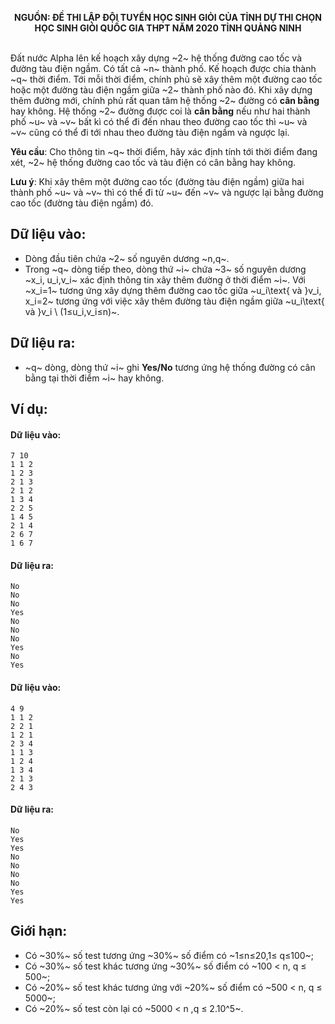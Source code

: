 **<center>NGUỒN: ĐỀ THI LẬP ĐỘI TUYỂN HỌC SINH GIỎI CỦA TỈNH DỰ THI CHỌN HỌC SINH GIỎI QUỐC GIA THPT NĂM 2020 TỈNH QUẢNG NINH</center>**
<br>

Đất nước Alpha lên kế hoạch xây dựng ~2~ hệ thống đường cao tốc và đường tàu điện ngầm. Có tất cả ~n~ thành phố. Kế hoạch được chia thành ~q~ thời điểm. Tới mỗi thời điểm, chính phủ sẽ xây thêm một đường cao tốc hoặc một đường tàu điện ngầm giữa ~2~ thành phố nào đó. Khi xây dựng thêm đường mới, chính phủ rất quan tâm hệ thống ~2~ đường có **cân bằng** hay không. Hệ thống ~2~ đường được coi là **cân bằng** nếu như hai thành phố ~u~ và ~v~ bất kì có thể đi đến nhau theo đường cao tốc thì ~u~ và ~v~ cũng có thể đi tới nhau theo đường tàu điện ngầm và ngược lại.

**Yêu cầu**: Cho thông tin ~q~ thời điểm, hãy xác định tính tới thời điểm đang xét, ~2~ hệ thống đường cao tốc và tàu điện có cân bằng hay không.

**Lưu ý**: Khi xây thêm một đường cao tốc (đường tàu điện ngầm) giữa hai thành phố ~u~ và ~v~ thì có thể đi từ ~u~ đến ~v~ và ngược lại bằng đường cao tốc (đường tàu điện ngầm) đó. 

## Dữ liệu vào:
- Dòng đầu tiên chứa ~2~ số nguyên dương ~n,q~.
- Trong ~q~ dòng tiếp theo, dòng thứ ~i~ chứa ~3~ số nguyên dương ~x_i,  u_i,v_i~ xác định thông tin xây thêm đường ở thời điểm ~i~. Với ~x_i=1~ tương ứng xây dựng thêm đường cao tốc giữa ~u_i\text{ và }v_i, x_i=2~ tương ứng với việc xây thêm đường tàu điện ngầm giữa ~u_i\text{ và }v_i \ (1≤u_i,v_i≤n)~.

## Dữ liệu ra:
- ~q~ dòng, dòng thứ ~i~ ghi **Yes/No** tương ứng hệ thống đường có cân bằng tại thời điểm ~i~ hay không.

## Ví dụ:
#### Dữ liệu vào:
```
7 10
1 1 2
1 2 3
2 1 3
2 1 2
1 3 4
2 2 5
1 4 5
2 1 4
2 6 7
1 6 7
```

#### Dữ liệu ra:
```
No
No
No
Yes
No
No
No
Yes
No
Yes
```

#### Dữ liệu vào:
```
4 9
1 1 2
2 2 1
1 2 1
2 3 4
1 1 3
1 2 4
1 3 4
2 1 3
2 4 3
```

#### Dữ liệu ra:
```
No
Yes
Yes
No
No
No
No
Yes
Yes
```

## Giới hạn:
- Có ~30\%~ số test tương ứng ~30\%~ số điểm có ~1≤n≤20,1≤ q≤100~;
- Có ~30\%~ số test khác tương ứng ~30\%~ số điểm có ~100 < n, q ≤ 500~;
- Có ~20\%~ số test khác tương ứng với ~20\%~ số điểm có ~500 < n, q ≤ 5000~;
- Có ~20\%~ số test còn lại có ~5000 < n ,q ≤ 2.10^5~.